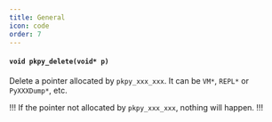 ```yaml
---
title: General
icon: code
order: 7
---
```

#### **`void pkpy_delete(void* p)`**

Delete a pointer allocated by `pkpy_xxx_xxx`.
It can be `VM*`, `REPL*` or `PyXXXDump*`, etc.

!!!
If the pointer not allocated by `pkpy_xxx_xxx`, nothing will happen.
!!!